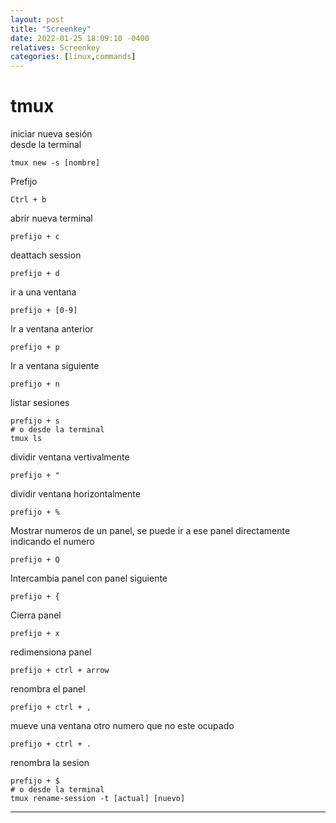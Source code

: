 ```yaml
---
layout: post
title: "Screenkey"
date: 2022-01-25 18:09:10 -0400
relatives: Screenkey
categories: [linux,commands]
---
```


tmux
===

iniciar nueva sesión  
desde la terminal
```
tmux new -s [nombre]
```

Prefijo
```
Ctrl + b
```

abrir nueva terminal
```
prefijo + c
```

deattach session
```
prefijo + d
```

ir a una ventana
```
prefijo + [0-9]
```

Ir a ventana anterior
```
prefijo + p
```

Ir a ventana siguiente
```
prefijo + n
```

listar sesiones
```
prefijo + s
# o desde la terminal
tmux ls
```

dividir ventana vertivalmente
```
prefijo + "
```

dividir ventana horizontalmente
```
prefijo + %
```

Mostrar numeros de un panel, se puede ir a ese panel directamente indicando el numero
```
prefijo + Q
```

Intercambia panel con panel siguiente
```
prefijo + {
```

Cierra panel
```
prefijo + x
```

redimensiona panel
```
prefijo + ctrl + arrow
```

renombra el panel
```
prefijo + ctrl + ,
```

mueve una ventana otro numero que no este ocupado
```
prefijo + ctrl + .
```

renombra la sesion
```
prefijo + $
# o desde la terminal
tmux rename-session -t [actual] [nuevo]
```

<hr>
